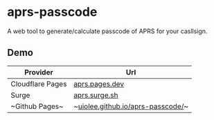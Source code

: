 # aprs-passcode

A web tool to generate/calculate passcode of APRS for your casllsign.

## Demo

| Provider         | Url                                                                          |
|------------------|------------------------------------------------------------------------------|
| Cloudflare Pages | [aprs.pages.dev](https://aprs.pages.dev/)                                    |
| Surge            | [aprs.surge.sh](https://aprs.surge.sh/)                                      |
| ~Github Pages~   | ~[uiolee.github.io/aprs-passcode/](https://uiolee.github.io/aprs-passcode/)~ |
